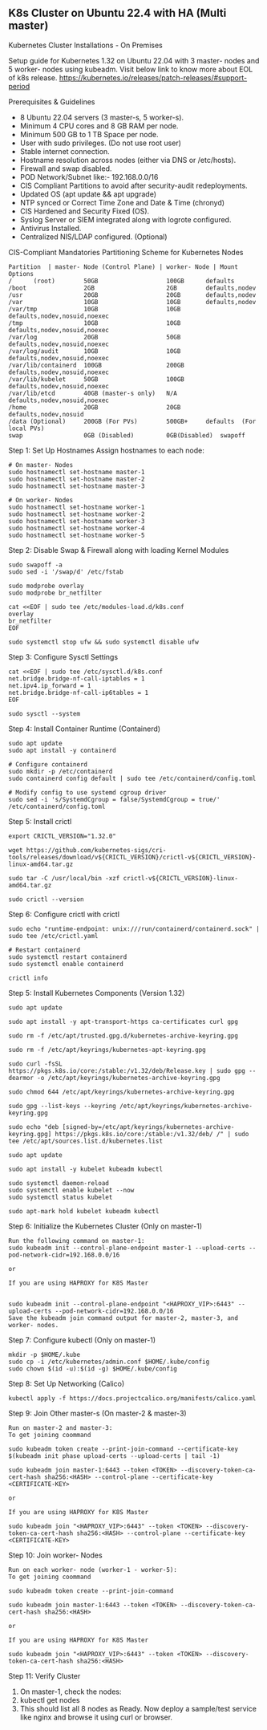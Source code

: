 ## K8s Cluster on Ubuntu 22.4 with HA (Multi master)

Kubernetes Cluster Installations - On Premises




Setup guide for Kubernetes 1.32 on Ubuntu 22.04 with 3 master- nodes and 5 worker- nodes using kubeadm. Visit below link to know more about EOL of k8s release.
https://kubernetes.io/releases/patch-releases/#support-period

Prerequisites & Guidelines
* 8 Ubuntu 22.04 servers (3 master-s, 5 worker-s).
* Minimum 4 CPU cores and 8 GB RAM per node.
* Minimum 500 GB to 1 TB Space per node.
* User with sudo privileges. (Do not use root user)
* Stable internet connection.
* Hostname resolution across nodes (either via DNS or /etc/hosts).
* Firewall and swap disabled.
* POD Network/Subnet like:- 192.168.0.0/16
* CIS Compliant Partitions to avoid after security-audit redeployments.
* Updated OS (apt update && apt upgrade)
* NTP synced or Correct Time Zone and Date & Time (chronyd)
* CIS Hardened and Security Fixed (OS).
* Syslog Server or SIEM integrated along with logrote configured.
* Antivirus Installed.
* Centralized NIS/LDAP configured. (Optional)

CIS-Compliant Mandatories Partitioning Scheme for Kubernetes Nodes
```
Partition  | master- Node (Control Plane) | worker- Node | Mount Options
/      (root)        50GB                   100GB      defaults
/boot                2GB                    2GB        defaults,nodev
/usr                 20GB                   20GB       defaults,nodev
/var                 10GB                   10GB       defaults,nodev
/var/tmp             10GB                   10GB       defaults,nodev,nosuid,noexec
/tmp                 10GB                   10GB       defaults,nodev,nosuid,noexec
/var/log             20GB                   50GB       defaults,nodev,nosuid,noexec
/var/log/audit       10GB                   10GB       defaults,nodev,nosuid,noexec
/var/lib/containerd  100GB                  200GB      defaults,nodev,nosuid,noexec
/var/lib/kubelet     50GB                   100GB      defaults,nodev,nosuid,noexec
/var/lib/etcd        40GB (master-s only)   N/A        defaults,nodev,nosuid,noexec
/home                20GB                   20GB       defaults,nodev,nosuid
/data (Optional)     200GB (For PVs)        500GB+     defaults  (For local PVs) 
swap                 0GB (Disabled)         0GB(Disabled)  swapoff
```



Step 1: Set Up Hostnames
Assign hostnames to each node:
```t
# On master- Nodes
sudo hostnamectl set-hostname master-1
sudo hostnamectl set-hostname master-2
sudo hostnamectl set-hostname master-3
```
```
# On worker- Nodes
sudo hostnamectl set-hostname worker-1
sudo hostnamectl set-hostname worker-2
sudo hostnamectl set-hostname worker-3
sudo hostnamectl set-hostname worker-4
sudo hostnamectl set-hostname worker-5
```

Step 2: Disable Swap & Firewall along with loading Kernel Modules
```
sudo swapoff -a
sudo sed -i '/swap/d' /etc/fstab
```
```
sudo modprobe overlay
sudo modprobe br_netfilter
```

```
cat <<EOF | sudo tee /etc/modules-load.d/k8s.conf
overlay
br_netfilter
EOF
```

```
sudo systemctl stop ufw && sudo systemctl disable ufw
```


Step 3: Configure Sysctl Settings
```
cat <<EOF | sudo tee /etc/sysctl.d/k8s.conf
net.bridge.bridge-nf-call-iptables = 1
net.ipv4.ip_forward = 1
net.bridge.bridge-nf-call-ip6tables = 1
EOF
```

```
sudo sysctl --system
```


Step 4: Install Container Runtime (Containerd)

```
sudo apt update
sudo apt install -y containerd

# Configure containerd
sudo mkdir -p /etc/containerd
sudo containerd config default | sudo tee /etc/containerd/config.toml

# Modify config to use systemd cgroup driver
sudo sed -i 's/SystemdCgroup = false/SystemdCgroup = true/' /etc/containerd/config.toml
```

Step 5: Install crictl 

```
export CRICTL_VERSION="1.32.0"

wget https://github.com/kubernetes-sigs/cri-tools/releases/download/v${CRICTL_VERSION}/crictl-v${CRICTL_VERSION}-linux-amd64.tar.gz

sudo tar -C /usr/local/bin -xzf crictl-v${CRICTL_VERSION}-linux-amd64.tar.gz

sudo crictl --version
```

Step 6: Configure crictl with crictl 

```
sudo echo "runtime-endpoint: unix:///run/containerd/containerd.sock" | sudo tee /etc/crictl.yaml

# Restart containerd
sudo systemctl restart containerd
sudo systemctl enable containerd

crictl info
```


Step 5: Install Kubernetes Components (Version 1.32)

```
sudo apt update

sudo apt install -y apt-transport-https ca-certificates curl gpg

sudo rm -f /etc/apt/trusted.gpg.d/kubernetes-archive-keyring.gpg

sudo rm -f /etc/apt/keyrings/kubernetes-apt-keyring.gpg

sudo curl -fsSL https://pkgs.k8s.io/core:/stable:/v1.32/deb/Release.key | sudo gpg --dearmor -o /etc/apt/keyrings/kubernetes-archive-keyring.gpg

sudo chmod 644 /etc/apt/keyrings/kubernetes-archive-keyring.gpg

sudo gpg --list-keys --keyring /etc/apt/keyrings/kubernetes-archive-keyring.gpg

sudo echo "deb [signed-by=/etc/apt/keyrings/kubernetes-archive-keyring.gpg] https://pkgs.k8s.io/core:/stable:/v1.32/deb/ /" | sudo tee /etc/apt/sources.list.d/kubernetes.list

sudo apt update

sudo apt install -y kubelet kubeadm kubectl

sudo systemctl daemon-reload
sudo systemctl enable kubelet --now
sudo systemctl status kubelet

sudo apt-mark hold kubelet kubeadm kubectl
```


Step 6: Initialize the Kubernetes Cluster (Only on master-1)

```
Run the following command on master-1:
sudo kubeadm init --control-plane-endpoint master-1 --upload-certs --pod-network-cidr=192.168.0.0/16

or

If you are using HAPROXY for K8S Master


sudo kubeadm init --control-plane-endpoint "<HAPROXY_VIP>:6443" --upload-certs --pod-network-cidr=192.168.0.0/16
Save the kubeadm join command output for master-2, master-3, and worker- nodes.
```


Step 7: Configure kubectl (Only on master-1)

```
mkdir -p $HOME/.kube
sudo cp -i /etc/kubernetes/admin.conf $HOME/.kube/config
sudo chown $(id -u):$(id -g) $HOME/.kube/config
```


Step 8: Set Up Networking (Calico)

```
kubectl apply -f https://docs.projectcalico.org/manifests/calico.yaml
```


Step 9: Join Other master-s (On master-2 & master-3)

```
Run on master-2 and master-3:
To get joining coommand

sudo kubeadm token create --print-join-command --certificate-key $(kubeadm init phase upload-certs --upload-certs | tail -1)

sudo kubeadm join master-1:6443 --token <TOKEN> --discovery-token-ca-cert-hash sha256:<HASH> --control-plane --certificate-key <CERTIFICATE-KEY>

or

If you are using HAPROXY for K8S Master

sudo kubeadm join "<HAPROXY_VIP>:6443" --token <TOKEN> --discovery-token-ca-cert-hash sha256:<HASH> --control-plane --certificate-key <CERTIFICATE-KEY>
```


Step 10: Join worker- Nodes

```
Run on each worker- node (worker-1 - worker-5):
To get joining coommand

sudo kubeadm token create --print-join-command

sudo kubeadm join master-1:6443 --token <TOKEN> --discovery-token-ca-cert-hash sha256:<HASH>

or

If you are using HAPROXY for K8S Master

sudo kubeadm join "<HAPROXY_VIP>:6443" --token <TOKEN> --discovery-token-ca-cert-hash sha256:<HASH>
```

Step 11: Verify Cluster

  1. On master-1, check the nodes:
  2. kubectl get nodes
  3. This should list all 8 nodes as Ready. Now deploy a sample/test service like nginx and browse it using curl or browser.

